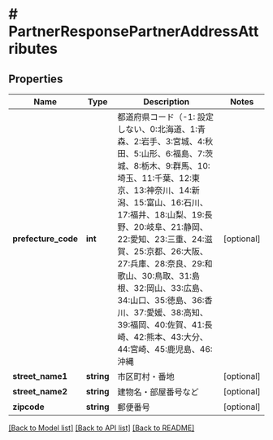 # # PartnerResponsePartnerAddressAttributes

## Properties

Name | Type | Description | Notes
------------ | ------------- | ------------- | -------------
**prefecture_code** | **int** | 都道府県コード（-1: 設定しない、0:北海道、1:青森、2:岩手、3:宮城、4:秋田、5:山形、6:福島、7:茨城、8:栃木、9:群馬、10:埼玉、11:千葉、12:東京、13:神奈川、14:新潟、15:富山、16:石川、17:福井、18:山梨、19:長野、20:岐阜、21:静岡、22:愛知、23:三重、24:滋賀、25:京都、26:大阪、27:兵庫、28:奈良、29:和歌山、30:鳥取、31:島根、32:岡山、33:広島、34:山口、35:徳島、36:香川、37:愛媛、38:高知、39:福岡、40:佐賀、41:長崎、42:熊本、43:大分、44:宮崎、45:鹿児島、46:沖縄 | [optional]
**street_name1** | **string** | 市区町村・番地 | [optional]
**street_name2** | **string** | 建物名・部屋番号など | [optional]
**zipcode** | **string** | 郵便番号 | [optional]

[[Back to Model list]](../../README.md#models) [[Back to API list]](../../README.md#endpoints) [[Back to README]](../../README.md)
